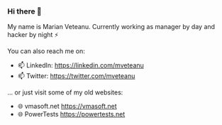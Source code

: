 ### Hi there 👋

My name is Marian Veteanu. Currently working as manager by day and hacker by night ⚡

You can also reach me on:

- 📫 LinkedIn: https://linkedin.com/mveteanu
- 📫 Twitter: https://twitter.com/mveteanu

... or just visit some of my old websites:

- 🌐 vmasoft.net https://vmasoft.net
- 🌐 PowerTests https://powertests.net
